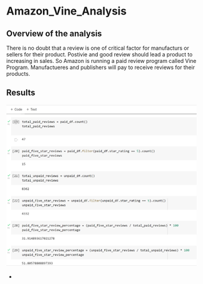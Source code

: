 # Amazon_Vine_Analysis

## Overview of the analysis
There is no doubt that a review is one of critical factor for manufacturs or sellers for their product. Postivie and good review should lead a product to increasing in sales. So Amazon is running a paid review program called Vine Program. Manufactueres and publishers will pay to receive reviews for their products. 

## Results
![Vine_Review_Results](https://github.com/jamesmoonusa/Amazon_Vine_Analysis/blob/main/Vine_Review_Results.PNG)

- 
